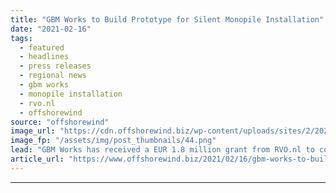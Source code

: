 ```yaml
---
title: "GBM Works to Build Prototype for Silent Monopile Installation"
date: "2021-02-16"
tags: 
  - featured
  - headlines
  - press releases
  - regional news
  - gbm works
  - monopile installation
  - rvo.nl
  - offshorewind
source: "offshorewind"
image_url: "https://cdn.offshorewind.biz/wp-content/uploads/sites/2/2021/02/16150004/GBM-Works-to-Build-Prototype-for-Silent-Monopile-Installation.png"
image_fp: "/assets/img/post_thumbnails/44.png"
lead: "GBM Works has received a EUR 1.8 million grant from RVO.nl to construct a"
article_url: "https://www.offshorewind.biz/2021/02/16/gbm-works-to-build-prototype-for-silent-monopile-installation/"
---
```


---
